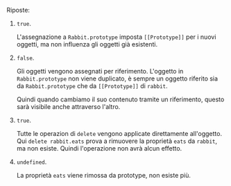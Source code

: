 
Riposte:

1. `true`. 

    L'assegnazione a `Rabbit.prototype` imposta `[[Prototype]]` per i nuovi oggetti, ma non influenza gli oggetti già esistenti. 

2. `false`. 

    Gli oggetti vengono assegnati per riferimento. L'oggetto in `Rabbit.prototype` non viene duplicato, è sempre un oggetto riferito sia da `Rabbit.prototype` che da `[[Prototype]]` di `rabbit`. 

    Quindi quando cambiamo il suo contenuto tramite un riferimento, questo sarà visibile anche attraverso l'altro.

3. `true`.

    Tutte le operazion di `delete` vengono applicate direttamente all'oggetto. Qui `delete rabbit.eats` prova a rimuovere la proprietà `eats` da `rabbit`, ma non esiste. Quindi l'operazione non avrà alcun effetto.

4. `undefined`.

    La proprietà `eats` viene rimossa da prototype, non esiste più.
